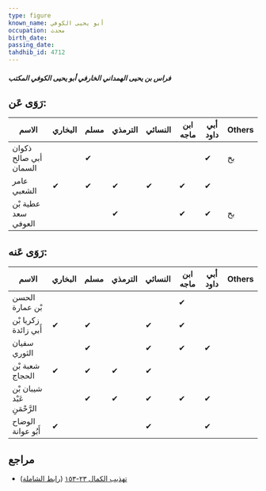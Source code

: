 ```yaml
---
type: figure
known_name: أبو يحيى الكوفي
occupation: محدث
birth_date:
passing_date:
tahdhib_id: 4712
---
```

##### فراس بن يحيى الهمداني الخارفي أبو يحيى الكوفي المكتب

## رَوَى عَن:
| الاسم                 | البخاري | مسلم | الترمذي | النسائي | ابن ماجه | أبي داود | Others |
| --------------------- | ------- | ---- | ------- | ------- | -------- | -------- | ------ |
| ذكوان أبي صالح السمان |         | ✔    |         |         |          | ✔        | بخ     |
| عامر الشعبي           | ✔       | ✔    | ✔       | ✔       | ✔        | ✔        |        |
| عطية بْن سعد العوفي   |         |      | ✔       |         | ✔        | ✔        | بخ     |
## رَوَى عَنه:
| الاسم                       | البخاري | مسلم | الترمذي | النسائي | ابن ماجه | أبي داود | Others |
| --------------------------- | ------- | ---- | ------- | ------- | -------- | -------- | ------ |
| الحسن بْن عمارة             |         |      |         |         | ✔        |          |        |
| زكريا بْن أَبي زائدة        | ✔       | ✔    |         | ✔       | ✔        |          |        |
| سفيان الثوري                |         | ✔    |         | ✔       | ✔        | ✔        |        |
| شعبة بْن الحجاج             | ✔       | ✔    | ✔       | ✔       |          |          |        |
| شيبان بْن عَبْد الرَّحْمَنِ |         | ✔    | ✔       | ✔       | ✔        | ✔        |        |
| الوضاح أَبُو عوانة          | ✔       |      |         | ✔       |          | ✔        |        |
## مراجع
- [تهذيب الكمال ٢٣-١٥٣](obsidian://open?vault=Tahdhib-al-Kamal&file=Figures/٤٧١٢-فراس%20بن%20يحيى%20الهمداني%20الخارفي%20أبو%20يحيى%20الكوفي%20المكتب) ([رابط الشاملة](https://shamela.ws/book/3722/12040))